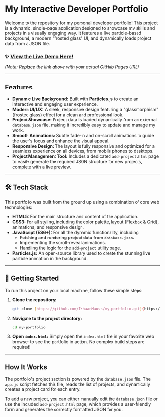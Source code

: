 # My Interactive Developer Portfolio

Welcome to the repository for my personal developer portfolio! This project is a dynamic, single-page application designed to showcase my skills and projects in a visually engaging way. It features a live particle-based background, a modern "frosted glass" UI, and dynamically loads project data from a JSON file.

### ✨ [View the Live Demo Here!](https://lookupmyportfolio.netlify.app/)

*(Note: Replace the link above with your actual GitHub Pages URL)*

---

## Features

* **Dynamic Live Background:** Built with **Particles.js** to create an interactive and engaging user experience.
* **Modern UI/UX:** A sleek, responsive design featuring a "glassmorphism" (frosted glass) effect for a clean and professional look.
* **Project Showcase:** Project data is loaded dynamically from an external `database.json` file, making it incredibly easy to update and manage my work.
* **Smooth Animations:** Subtle fade-in and on-scroll animations to guide the user's focus and enhance the visual appeal.
* **Responsive Design:** The layout is fully responsive and optimized for a seamless experience on all devices, from mobile phones to desktops.
* **Project Management Tool:** Includes a dedicated `add-project.html` page to easily generate the required JSON structure for new projects, complete with a live preview.

---

## 🛠️ Tech Stack

This portfolio was built from the ground up using a combination of core web technologies:

* **HTML5:** For the main structure and content of the application.
* **CSS3:** For all styling, including the color palette, layout (Flexbox & Grid), animations, and responsive design.
* **JavaScript (ES6+):** For all the dynamic functionality, including:
    * Fetching and rendering project data from `database.json`.
    * Implementing the scroll-reveal animations.
    * Handling the logic for the `add-project` utility page.
* **Particles.js:** An open-source library used to create the stunning live particle animation in the background.

---

## 🚀 Getting Started

To run this project on your local machine, follow these simple steps:

1.  **Clone the repository:**
    ```sh
    git clone [https://github.com/IshaanMauss/my-portfolio.git](https://github.com/IshaanMauss/my-portfolio.git)
    ```
2.  **Navigate to the project directory:**
    ```sh
    cd my-portfolio
    ```
3.  **Open `index.html`:**
    Simply open the `index.html` file in your favorite web browser to see the portfolio in action. No complex build steps are required!

---

## How It Works

The portfolio's project section is powered by the `database.json` file. The `app.js` script fetches this file, reads the list of projects, and dynamically creates a project card for each entry.

To add a new project, you can either manually edit the `database.json` file or use the included `add-project.html` page, which provides a user-friendly form and generates the correctly formatted JSON for you.